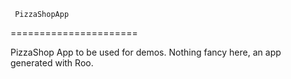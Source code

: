      PizzaShopApp
======================

PizzaShop App to be used for demos. Nothing fancy here, an app generated with Roo.
